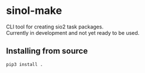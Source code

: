 # sinol-make
CLI tool for creating sio2 task packages. \
Currently in development and not yet ready to be used.

## Installing from source
`pip3 install .`


